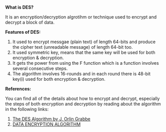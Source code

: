 **What is DES?** 

It is an encryption/decryption algrotihm or technique used to encrypt and decrypt a block of data. 


**Features of DES:**

1. It used to encrypt messgae (plain text) of length 64-bits and produce the cipher text (unreadable message) of length 64-bit too.<br>
2. It used symmetric key, means that the same key will be used for both encryption & decryption. <br>
3. It gets the power from using the F function which is a function involves several consecutive steps.<br>
4. The algorithm involves 16-rounds and in each round there is 48-bit key(i) used for both encryption & decryption. 


**References:** 

You can find all of the details about how to encrypt and decrypt, especially the steps of both encryption and decryption by reading about the algorithm in the following links: 

1. [The DES Algorithm by J. Orlin Grabbe](http://page.math.tu-berlin.de/~kant/teaching/hess/krypto-ws2006/des.htm) 
2. [DATA ENCRYPTION ALGORITHM](http://www.umsl.edu/~siegelj/information_theory/projects/des.netau.net/Dataencryptionalgorithm.html)

